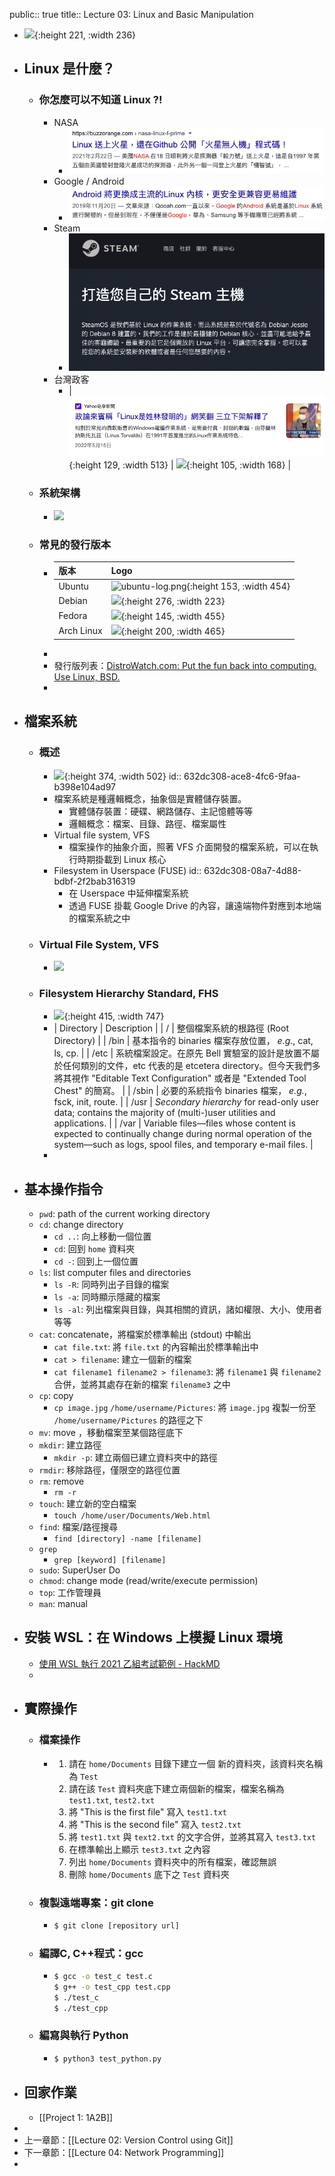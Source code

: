 public:: true
title:: Lecture 03: Linux and Basic Manipulation

- ![](https://logodownload.org/wp-content/uploads/2022/05/linux-logo-0.png){:height 221, :width 236}
- ## Linux 是什麼？
	- ### 你怎麼可以不知道 Linux ?!
		- NASA
			- ![image.png](../assets/image_1663558877296_0.png)
		- Google / Android
			- ![image.png](../assets/image_1663559156110_0.png)
		- Steam
			- ![image.png](../assets/image_1663559274817_0.png)
		- 台灣政客
			- | ![image.png](../assets/image_1663558401941_0.png){:height 129, :width 513} | ![](https://static.wikia.nocookie.net/evchk/images/e/ec/2471912.jpg/revision/latest?cb=20171012125530){:height 105, :width 168} |
	- ### 系統架構
		- ![](https://upload.wikimedia.org/wikipedia/commons/thumb/3/3a/Linux_kernel_ubiquity.svg/1920px-Linux_kernel_ubiquity.svg.png)
	- ### 常見的發行版本
		- | **版本** | **Logo** |
		  | --- | --- |
		  | Ubuntu | ![ubuntu-log.png](https://wiki.ubuntu-tw.org/images/d/dd/UbuntuLogo.png){:height 153, :width 454} |
		  | Debian | ![](https://upload.wikimedia.org/wikipedia/commons/0/04/Debian_logo.png){:height 276, :width 223} |
		  | Fedora | ![](https://upload.wikimedia.org/wikipedia/commons/thumb/8/8f/Fedora_logo_%282021%29.svg/512px-Fedora_logo_%282021%29.svg.png){:height 145, :width 455} |
		  | Arch Linux | ![](https://archlinux.org/static/logos/archlinux-logo-dark-90dpi.ebdee92a15b3.png){:height 200, :width 465} |
		-
		- 發行版列表：[DistroWatch.com: Put the fun back into computing. Use Linux, BSD.](https://distrowatch.com/dwres.php?resource=popularity)
		-
- ## 檔案系統
	- ### 概述
		- ![](https://i.imgur.com/BGOhQmT.png){:height 374, :width 502}
		  id:: 632dc308-ace8-4fc6-9faa-b398e104ad97
		- 檔案系統是種邏輯概念，抽象個是實體儲存裝置。
			- 實體儲存裝置：硬碟、網路儲存、主記憶體等等
			- 邏輯概念：檔案、目錄、路徑、檔案屬性
		- Virtual file system, VFS
			- 檔案操作的抽象介面，照著 VFS 介面開發的檔案系統，可以在執行時期掛載到 Linux 核心
		- Filesystem in Userspace (FUSE)
		  id:: 632dc308-08a7-4d88-bdbf-2f2bab316319
			- 在 Userspace 中延伸檔案系統
			- 透過 FUSE 掛載 Google Drive 的內容，讓遠端物件對應到本地端的檔案系統之中
	- ### Virtual File System, VFS
		- ![](https://i.imgur.com/UJ9oSGe.png)
	- ### Filesystem Hierarchy Standard, FHS
		- ![](https://eng.libretexts.org/@api/deki/files/22877/Standard-unix-filesystem-hierarchy.png?revision=1){:height 415, :width 747}
		- | Directory | Description |
		  | / | 整個檔案系統的根路徑 (Root Directory) |
		  | /bin | 基本指令的 binaries 檔案存放位置， *e.g.*, cat, ls, cp. |
		  | /etc | 系統檔案設定。在原先 Bell 實驗室的設計是放置不屬於任何類別的文件，etc 代表的是 etcetera directory。但今天我們多將其視作 "Editable Text Configuration" 或者是 "Extended Tool Chest" 的簡寫。 |
		  | /sbin | 必要的系統指令 binaries 檔案， *e.g.*, fsck, init, route. |
		  | /usr | *Secondary hierarchy* for read-only user data; contains the majority of (multi-)user utilities and applications. |
		  | /var | Variable files—files whose content is expected to continually change during normal operation of the system—such as logs, spool files, and temporary e-mail files. |
		-
- ## 基本操作指令
	- `pwd`: path of the current working directory
	- `cd`: change directory
		- `cd ..`: 向上移動一個位置
		- `cd`: 回到 `home` 資料夾
		- `cd -`: 回到上一個位置
	- `ls`: list computer files and directories
		- `ls -R`: 同時列出子目錄的檔案
		- `ls -a`: 同時顯示隱藏的檔案
		- `ls -al`: 列出檔案與目錄，與其相關的資訊，諸如權限、大小、使用者等等
	- `cat`: concatenate，將檔案於標準輸出 (stdout) 中輸出
		- `cat file.txt`: 將 `file.txt` 的內容輸出於標準輸出中
		- `cat > filename`: 建立一個新的檔案
		- `cat filename1 filename2 > filename3`: 將 `filename1` 與 `filename2` 合併，並將其處存在新的檔案 `filename3` 之中
	- `cp`: copy
		- `cp image.jpg` `/home/username/Pictures`: 將 `image.jpg` 複製一份至 `/home/username/Pictures` 的路徑之下
	- `mv`: move ，移動檔案至某個路徑底下
	- `mkdir`: 建立路徑
		- `mkdir -p`: 建立兩個已建立資料夾中的路徑
	- `rmdir`: 移除路徑，僅限空的路徑位置
	- `rm`: remove
		- `rm -r`
	- `touch`: 建立新的空白檔案
		- `touch /home/user/Documents/Web.html`
	- `find`: 檔案/路徑搜尋
		- `find [directory] -name [filename]`
	- `grep`
		- `grep [keyword] [filename]`
	- `sudo`: SuperUser Do
	- `chmod`: change mode (read/write/execute permission)
	- `top`: 工作管理員
	- `man`: manual
- ## 安裝 WSL：在 Windows 上模擬 Linux 環境
	- [使用 WSL 執行 2021 乙組考試範例 - HackMD](https://hackmd.io/rsZk_L5IQ7OWbi-j8aCp2w)
	-
- ## 實際操作
	- ### 檔案操作
		- 1. 請在 `home/Documents` 目錄下建立一個 新的資料夾，該資料夾名稱為 `Test`
		  2. 請在該 `Test` 資料夾底下建立兩個新的檔案，檔案名稱為 `test1.txt`, `test2.txt`
		  3. 將 "This is the first file" 寫入 `test1.txt`
		  4. 將 "This is the second file" 寫入 `test2.txt`
		  5. 將 `test1.txt` 與 `text2.txt` 的文字合併，並將其寫入 `test3.txt`
		  6. 在標準輸出上顯示 `test3.txt` 之內容
		  7. 列出 `home/Documents` 資料夾中的所有檔案，確認無誤
		  8. 刪除 `home/Documents` 底下之 `Test` 資料夾
	- ### 複製遠端專案：git clone
		- ```bash
		  $ git clone [repository url]
		  ```
	- ### 編譯C, C++程式：gcc
		- ```bash
		  $ gcc -o test_c test.c
		  $ g++ -o test_cpp test.cpp
		  $ ./test_c
		  $ ./test_cpp
		  ```
	- ### 編寫與執行 Python
		- ```bash
		  $ python3 test_python.py
		  ```
- ## 回家作業
	- [[Project 1: 1A2B]]
-
- 上一章節：[[Lecture 02: Version Control using Git]]
- 下一章節：[[Lecture 04: Network Programming]]
-